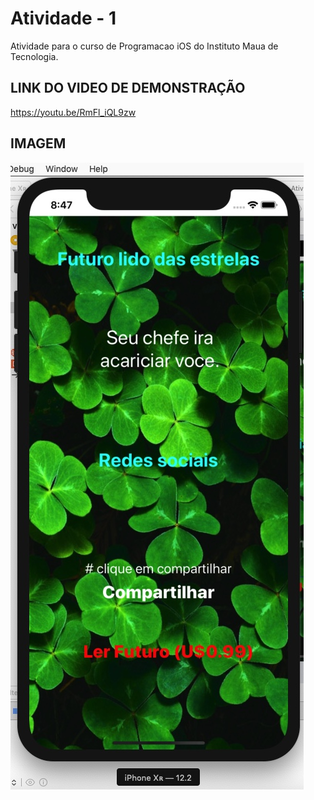 # Atividade - 1
Atividade para o curso de Programacao iOS do Instituto Maua de Tecnologia.

## LINK DO VIDEO DE DEMONSTRAÇÃO 

https://youtu.be/RmFl_iQL9zw

## IMAGEM 

![alt text](print_screen_atividade_1.jpg)

